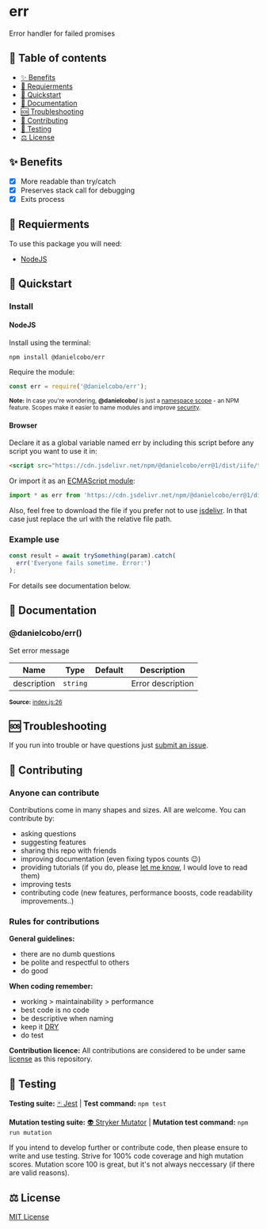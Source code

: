 # err

Error handler for failed promises

## 🧭 Table of contents

- [✨ Benefits](#-benefits)
- [🎒 Requierments](#-requierments)
- [🚀 Quickstart](#-quickstart)
- [📘 Documentation](#-documentation)
- [🆘 Troubleshooting](#-troubleshooting)
- [🤝 Contributing](#-contributing)
- [🧪 Testing](#-testing)
- [⚖️ License](#️-license)

## ✨ Benefits

- [x] More readable than try/catch
- [x] Preserves stack call for debugging
- [x] Exits process

## 🎒 Requierments

To use this package you will need:

- [NodeJS](https://nodejs.org/en/)

## 🚀 Quickstart

### Install

#### NodeJS

Install using the terminal:

```cli
npm install @danielcobo/err
```

Require the module:

```js
const err = require('@danielcobo/err');
```

<sub>**Note:** In case you're wondering, **@danielcobo/** is just a [namespace scope](https://docs.npmjs.com/about-scopes/) - an NPM feature. Scopes make it easier to name modules and improve [security](https://github.blog/2021-02-12-avoiding-npm-substitution-attacks/).</sub>

#### Browser

Declare it as a global variable named err by including this script before any script you want to use it in:

```html
<script src="https://cdn.jsdelivr.net/npm/@danielcobo/err@1/dist/iife/typeof.min.js"></script>
```

Or import it as an [ECMAScript module](https://developer.mozilla.org/en-US/docs/Web/JavaScript/Reference/Statements/import):

```js
import * as err from 'https://cdn.jsdelivr.net/npm/@danielcobo/err@1/dist/esm/typeof.min.js';
```

Also, feel free to download the file if you prefer not to use [jsdelivr](https://www.jsdelivr.com). In that case just replace the url with the relative file path.

### Example use

```js
const result = await trySomething(param).catch(
  err('Everyone fails sometime. Error:')
);
```

For details see documentation below.

## 📘 Documentation

### @danielcobo/err()

Set error message

| Name | Type | Default | Description |
| ---- | ---- | ------- | ----------- |
| description | `string` |  | Error description |

<sub>**Source:** [index.js:26](https://github.com/danielcobo/err/blob/master/index.js?plain=1#L26)</sub>

## 🆘 Troubleshooting

If you run into trouble or have questions just [submit an issue](https://github.com/danielcobo/err/issues).

## 🤝 Contributing

### Anyone can contribute

Contributions come in many shapes and sizes. All are welcome.
You can contribute by:

- asking questions
- suggesting features
- sharing this repo with friends
- improving documentation (even fixing typos counts 😉)
- providing tutorials (if you do, please [let me know](https://twitter.com/danielcobocom), I would love to read them)
- improving tests
- contributing code (new features, performance boosts, code readability improvements..)

### Rules for contributions

**General guidelines:**

- there are no dumb questions
- be polite and respectful to others
- do good

**When coding remember:**

- working > maintainability > performance
- best code is no code
- be descriptive when naming
- keep it [DRY](https://en.wikipedia.org/wiki/Don%27t_repeat_yourself)
- do test

**Contribution licence:**
All contributions are considered to be under same [license](#-license) as this repository.

## 🧪 Testing

**Testing suite:** [🃏 Jest](https://jestjs.io) | **Test command:** `npm test`

**Mutation testing suite:** [👽 Stryker Mutator](https://stryker-mutator.io) | **Mutation test command:** `npm run mutation`

If you intend to develop further or contribute code, then please ensure to write and use testing. Strive for 100% code coverage and high mutation scores. Mutation score 100 is great, but it's not always neccessary (if there are valid reasons).

## ⚖️ License

[MIT License](https://github.com/danielcobo/err/blob/master/LICENSE.md)
